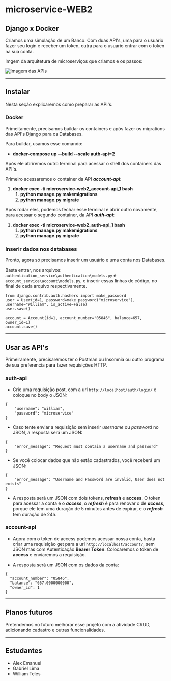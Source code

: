 # microservice-WEB2
## Django x Docker
Criamos uma simulação de um Banco. Com duas API's, uma para o usuário fazer seu login e receber um token, outra para o usuário entrar com o token na sua conta.

Imgem da arquitetura de microserviços que criamos e os passos:

![Imagem das APIs](https://i.imgur.com/y1ld0RB.png)

***
## Instalar
Nesta seção explicaremos como preparar as API's.

### Docker
Primeitamente, precisamos buildar os containers e após fazer os migrations das API's Django para os Databases.

Para buildar, usamos esse comando:

- **docker-compose up --build --scale auth-api=2**

Após ele abriremos outro terminal para acessar o shell dos containers das API's.

Primeiro acessaremos o container da API ***account-api***:

1. **docker exec -ti microservice-web2_account-api_1 bash**
    1. **python manage.py makemigrations**
    2. **python manage.py migrate**

Após rodar eles, podemos fechar esse terminal e abrir outro novamente, para acessar o segundo container, da API ***auth-api***:

1. **docker exec -ti microservice-web2_auth-api_1 bash**
    1. **python manage.py makemigrations**
    2. **python manage.py migrate**


### Inserir dados nos databases

Pronto, agora só precisamos inserir um usuário e uma conta nos Databases.

Basta entrar, nos arquivos: `authentication_service\authentication\models.py` e `account_service\account\models.py`, e inserir essas linhas de código, no final de cada arquivo respectivamente.

```
from django.contrib.auth.hashers import make_password
user = User(id=1, password=make_password("microservice"), username="William", is_active=False)
user.save()
```
```
account = Account(id=1, account_number="05846", balance=657, owner_id=1)
account.save()
```
***
## Usar as API's

Primeiramente, precisaremos ter o Postman ou Insomnia ou outro programa de sua preferencia para fazer requisições HTTP.

### auth-api
- Crie uma requisição post, com a url ``http://localhost/auth/login/`` e coloque no body o JSON:

```
{
	"username": "william",
	"password": "microservice"
}
```
- Caso tente enviar a requisição sem inserir *username* ou *password* no JSON, a resposta será um JSON: 
```
{
    "error_message": "Request must contain a username and password"
}
```

- Se você colocar dados que não estão cadastrados, você receberá um JSON: 
```
{
    "error_message": "Username and Password are invalid, User does not exists"
}
```

- A resposta será um JSON com dois tokens, **refresh** e **access**. O token para acessar a conta é o ***access***, o ***refresh*** é para renovar o de ***access***, porque ele tem uma duração de 5 minutos antes de expirar, e o ***refresh*** tem duração de 24h.

### account-api

- Agora com o token de access podemos acessar nossa conta, basta criar uma requisição get para a url ``http://localhost/account/``, sem JSON mas com Autenticação **Bearer Token**. Colocaremos o token de **access** e enviaremos a requisição.

- A resposta será um JSON com os dados da conta:
```
{
  "account_number": "05846",
  "balance": "657.0000000000",
  "owner_id": 1
}
```
***
## Planos futuros

Pretendemos no futuro melhorar esse projeto com a atividade CRUD, adicionando cadastro e outras funcionalidades.
***
## Estudantes
- Alex Emanuel
- Gabriel Lima
- William Teles
